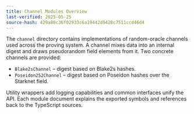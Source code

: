 ```yaml
---
title: Channel Modules Overview
last-verified: 2025-05-25
source-hash: 429a80c36f02933c6a19442d9428c7511ccd46d4
---
```


The `channel` directory contains implementations of random-oracle channels used across the proving system. A channel mixes data into an internal digest and draws pseudorandom field elements from it. Two concrete channels are provided:

- `Blake2sChannel` – digest based on Blake2s hashes.
- `Poseidon252Channel` – digest based on Poseidon hashes over the Starknet field.

Utility wrappers add logging capabilities and common interfaces unify the API. Each module document explains the exported symbols and references back to the TypeScript sources.

